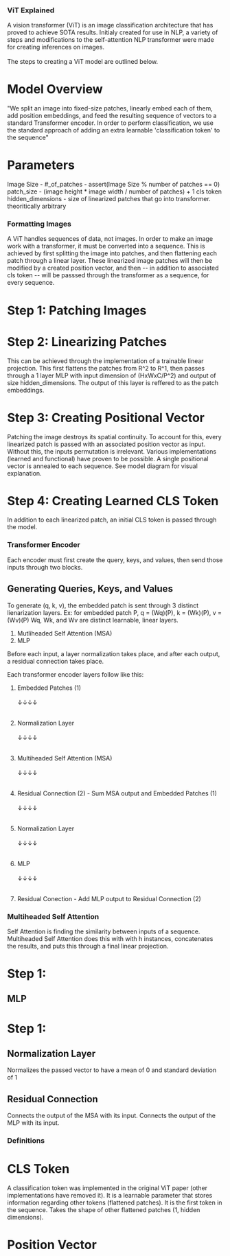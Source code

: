 ### ViT Explained
A vision transformer (ViT) is an image classification architecture that has proved to achieve SOTA results.
Initialy created for use in NLP, a variety of steps and modifications to the self-attention NLP transformer were made for creating inferences on images. 
<br></br>
The steps to creating a ViT model are outlined below.

# Model Overview
"We split an image into fixed-size patches, linearly embed each of them,
add position embeddings, and feed the resulting sequence of vectors to a standard Transformer
encoder. In order to perform classification, we use the standard approach of adding an extra learnable
'classification token' to the sequence"

# Parameters
Image Size - 
#_of_patches - assert(Image Size % number of patches == 0)
patch_size - (image height * image width / number of patches) + 1 cls token
hidden_dimensions - size of linearized patches that go into transformer. theoritically arbitrary


### Formatting Images
A ViT handles sequences of data, not images. In order to make an image work with a transformer, it must be converted into a sequence. This is achieved by first splitting the image into patches, and then flattening each patch through a linear layer. These linearized image patches will then be modified by a created position vector, and then -- in addition to associated cls token -- will be passsed through the transformer as a sequence, for every sequence. 

# Step 1: Patching Images

# Step 2: Linearizing Patches
This can be achieved through the implementation of a trainable linear projection. This first flattens the patches from R^2 to R^1, then passes through a 1 layer MLP with input dimension of (HxWxC/P^2) and output of size hidden_dimensions. The output of this layer is reffered to as the patch embeddings. 

# Step 3: Creating Positional Vector
Patching the image destroys its spatial continuity. To account for this, every linearized patch is passed with an associated position vector as input. Without this, the inputs permutation is irrelevant. Various implementations (learned and functional) have proven to be possible. A single positional vector is annealed to each sequence. See model diagram for visual explanation. 

# Step 4: Creating Learned CLS Token
In addition to each linearized patch, an initial CLS token is passed through the model. 


### Transformer Encoder
Each encoder must first create the query, keys, and values, then send those inputs through two blocks. 

## Generating Queries, Keys, and Values
To generate (q, k, v), the embedded patch is sent through 3 distinct lienarization layers. 
Ex: for embedded patch P, q = (Wq)(P), k = (Wk)(P), v = (Wv)(P)
Wq, Wk, and Wv are distinct learnable, linear layers. 

1. Mutliheaded Self Attention (MSA)
2. MLP

Before each input, a layer normalization takes place, and after each output, a residual connection takes place. 

Each transformer encoder layers follow like this: 
1. Embedded Patches (1) 
<br></br>↓↓↓↓<br></br>

2. Normalization Layer 
<br></br>↓↓↓↓<br></br>

3. Multiheaded Self Attention (MSA)
<br></br>↓↓↓↓<br></br>

4. Residual Connection (2) - Sum MSA output and Embedded Patches (1) 
<br></br>↓↓↓↓<br></br>

5. Normalization Layer 
<br></br>↓↓↓↓<br></br>

6. MLP 
<br></br>↓↓↓↓<br></br>

7. Residual Conection - Add MLP output to Residual Connection (2)


### Multiheaded Self Attention
Self Attention is finding the similarity between inputs of a sequence. Multiheaded Self Attention does this with with h instances, concatenates the results, and puts this through a final linear projection.  
# Step 1: 

## MLP 

# Step 1: 

## Normalization Layer
Normalizes the passed vector to have a mean of 0 and standard deviation of 1

## Residual Connection
Connects the output of the MSA with its input. 
Connects the output of the MLP with its input.

### Definitions

# CLS Token
A classification token was implemented in the original ViT paper (other implementations have removed it). It is a learnable parameter that stores information regarding other tokens (flattened patches). It is the first token in the sequence. Takes the shape of other flattened patches (1, hidden dimensions).

# Position Vector
